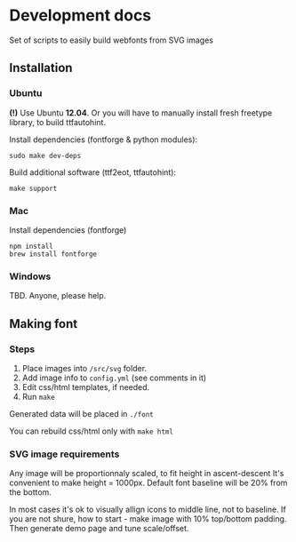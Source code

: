 Development docs
================

Set of scripts to easily build webfonts from SVG images

Installation
------------

### Ubuntu

**(!)** Use Ubuntu **12.04**. Or you will have to manually install fresh
freetype library, to build ttfautohint.

Install dependencies (fontforge & python modules):

    sudo make dev-deps

Build additional software (ttf2eot, ttfautohint):

    make support


### Mac

Install dependencies (fontforge)

    npm install
    brew install fontforge


### Windows

TBD. Anyone, please help.


Making font
-----------

### Steps

1. Place images into `/src/svg` folder.
2. Add image info to `config.yml` (see comments in it)
3. Edit css/html templates, if needed.
4. Run `make`

Generated data will be placed in `./font`

You can rebuild css/html only with `make html`

### SVG image requirements

Any image will be proportionnaly scaled, to fit height in ascent-descent
It's convenient to make height = 1000px. Default font baseline will be 20% from
the bottom.

In most cases it's ok to visually allign icons to middle line, not to baseline.
If you are not shure, how to start - make image with 10% top/bottom padding.
Then generate demo page and tune scale/offset.
